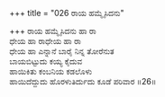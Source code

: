 +++
title = "026 ರಾಯ ಹಮ್ಮೈಸಿದನು"

+++
ರಾಯ ಹಮ್ಮೈಸಿದನು ಹಾ ರಾ   
ಧೇಯ ಹಾ ರಾಧೇಯ ಹಾ ರಾ   
ಧೇಯ ಹಾ ಎನ್ನಾನೆ ಬಾರೈ ನಿನ್ನ ತೋರೆನುತ   
ಬಾಯಬಿಟ್ಟುದು ಕಯ್ಯ ಕೈದುವ   
ಹಾಯಿಕಿತು ಕಂಬನಿಯ ಕಡಲೊಳು   
ಹಾಯಿದೆದ್ದುದು ಹೊರಳುತಿರ್ದುದು ಕೂಡೆ ಪರಿವಾರ      ॥26॥